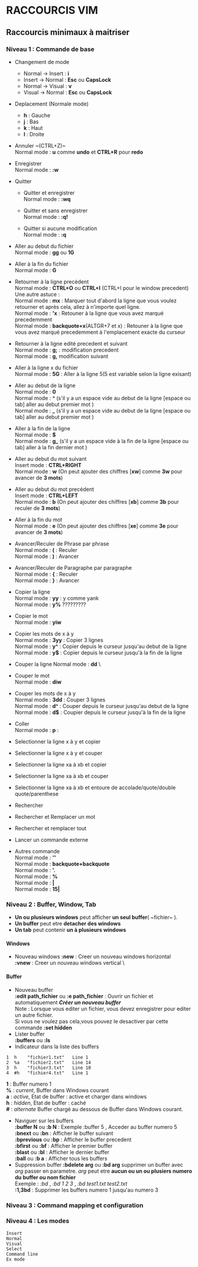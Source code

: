 # RACCOURCIS VIM 

## Raccourcis minimaux à maitriser

### Niveau 1 : Commande de base
- Changement de mode
  - Normal -> Insert : **i**
  - Insert -> Normal : **Esc** ou **CapsLock**
  - Normal -> Visual : **v**
  - Visual -> Normal : **Esc** ou **CapsLock**
- Deplacement (Normale mode) 
  - **h** : Gauche
  - **j** : Bas
  - **k** : Haut
  - **l** : Droite
  
- Annuler ~(CTRL+Z)~ \
Normal mode : **u** comme  **undo** et **CTRL+R** pour **redo**
- Enregistrer \
Normal mode : **:w**
- Quitter 
  - Quitter et enregistrer \
Normal mode : **:wq**

  - Quitter et sans enregistrer \
Normal mode : **:q!**
  - Quitter si aucune modification \
Normal mode : **:q**

- Aller au debut du fichier \
Normal mode : **gg** ou **1G** 
- Aller à la fin du fichier \
Normal mode : **G** 
- Retourner à la ligne precédent \
Normal mode : **CTRL+O** ou **CTRL+I** (CTRL+I pour le window precedent) \
Une autre astuce : \
Normal mode : **mx** : Marquer tout d'abord la ligne que vous voulez retourner et après cela, allez à n'importe quel ligne. \
Normal mode : **'x** : Retouner à la ligne que vous avez marqué precedemment \
Normal mode : **backquote+x**(ALTGR+7 et x) : Retouner à la ligne que vous avez marqué precedemment à l'emplacement exacte du curseur

- Retourner à la ligne edité precedent et suivant \
Normal mode : **g;** : modification precedent\
Normal mode : **g,** modification suivant
- Aller à la ligne x du fichier \
Normal mode : **5G** : Aller à la ligne 5(5 est variable selon la ligne exisant) 

- Aller au debut de la ligne \
Normal mode : **0** \
Normal mode : **^** (s'il y a un espace vide au debut de la ligne [espace ou tab] aller au debut premier mot ) \
Normal mode : **_** (s'il y a un espace vide au debut de la ligne [espace ou tab] aller au debut premier mot )

- Aller à la fin de la ligne \
Normal mode : **$** \
Normal mode : **g_** (s'il y a un espace vide à la fin de la ligne [espace ou tab] aller à la fin dernier mot )
- Aller au debut du mot suivant \
Insert mode : **CTRL+RIGHT** \
Normal mode : **w**  (On peut ajouter des chiffres [**xw**] comme **3w** pour avancer de **3 mots**)
- Aller au debut du mot precédent \
Insert mode : **CTRL+LEFT** \
Normal mode : **b** (On peut ajouter des chiffres [**xb**] comme **3b** pour reculer de **3 mots**)
- Aller à la fin du mot \
Normal mode : **e** (On peut ajouter des chiffres [**xe**] comme **3e** pour avancer de **3 mots**)

- Avancer/Reculer de Phrase par phrase \
Normal mode : **(** : Reculer \
Normal mode : **)**  : Avancer 

- Avancer/Reculer de Paragraphe par paragraphe \
Normal mode : **{** : Reculer \
Normal mode : **}**  : Avancer

- Copier la ligne \
Normal mode : **yy** : y comme yank \
Normal mode : **y%** ?????????
- Copier le mot \
Normal mode : **yiw**
- Copier les mots de x à y \
Normal mode : **3yy** : Copier 3 lignes \
Normal mode : **y^** : Copier depuis le curseur jusqu'au debut de la ligne \
Normal mode : **y$** : Copier depuis le curseur jusqu'à la fin de la ligne
- Couper la ligne
Normal mode : **dd** \
- Couper le mot \
Normal mode : **diw**
- Couper les mots de x à y \
Normal mode : **3dd** : Couper 3 lignes  \
Normal mode : **d^** : Couper depuis le curseur jusqu'au debut de la ligne \
Normal mode : **d$** : Coupier depuis le curseur jusqu'à la fin de la ligne
- Coller \
Normal mode : **p** :

- Selectionner la ligne x à y et copier
- Selectionner la ligne x à y et couper
- Selectionner la ligne xa à xb et copier
- Selectionner la ligne xa à xb et couper
- Selectionner la ligne xa à xb et entoure de accolade/quote/double quote/parenthese
- Rechercher
- Rechercher et Remplacer un mot
- Rechercher et remplacer tout
- Lancer un commande externe

- Autres commande \
Normal mode : **''** \
Normal mode : **backquote+backquote** \
Normal mode : **'.** \
Normal mode : **%** \
Normal mode : **|** \
Normal mode : **15|** 

### Niveau 2 : Buffer, Window, Tab
- **Un ou plusieurs windows** peut afficher **un seul buffer**( ~fichier~ ).
- **Un buffer**  peut etre **detacher des windows**
- **Un tab** peut contenir **un à plusieurs windows**

#### Windows
- Nouveau  windows 
**:new** : Creer un nouveau  windows horizontal \
**:vnew** : Creer un nouveau  windows vertical \
#### Buffer 
- Nouveau buffer \
**:edit path_fichier**  ou **:e path_fichier** : Ouvrir un fichier et automatiquement ***Créer un nouveau buffer*** \
Note : Lorsque vous editer un fichier, vous devez enregistrer pour editer un autre fichier. \
Si vous ne voulez pas cela,vous pouvez le desactiver par cette commande  **:set hidden** 
- Lister buffer \
**:buffers** ou **:ls** 
- Indicateur dans la liste des buffers
```
1  h    "fichier1.txt"   Line 1 
2  %a   "fichier2.txt"   Line 14
3  h    "fichier3.txt"   Line 10
4  #h   "fichier4.txt"   Line 1
```
**1** :  Buffer numero 1 \
**%** : *current*, Buffer dans Windows courant \
**a** : *active*, Etat de buffer : active et charger dans windows \
**h** : *hidden*, Etat de buffer : caché \
**#** : *alternate* Buffer chargé au dessous de Buffer dans Windows courant.
- Naviguer sur les buffers \
**:buffer N** ou **:b N** : Exemple :buffer 5 , Acceder au buffer numero 5 \
**:bnext** ou **:bn** : Afficher le buffer suivant \
**:bprevious** ou **:bp** : Afficher le  buffer precedent \
**:bfirst** ou **:bf** : Afficher le premier buffer \
**:blast** ou **:bl** : Afficher le dernier buffer \
**:ball** ou **:b a** : Afficher tous les buffers 
- Suppression buffer
**:bdelete arg** ou **:bd arg** supprimer un buffer avec *arg* passer en parametre. *arg* peut etre **aucun ou un ou plusiers numero du buffer ou nom fichier**  \
Exemple : *:bd* , *:bd 1 2 3* , *:bd test1.txt test2.txt* \
**:1,3bd** : Supprimer les buffers numero 1 jusqu'au numero 3


### Niveau 3 : Command mapping et configuration

### Niveau 4 : Les modes
    Insert
    Normal
    Visual
    Select
    Command line
    Ex mode
